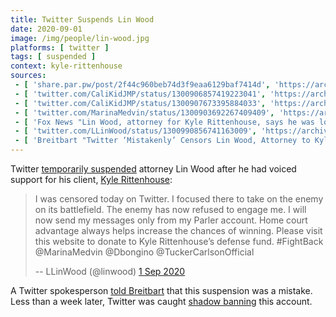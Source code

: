 ```yaml
---
title: Twitter Suspends Lin Wood
date: 2020-09-01
image: /img/people/lin-wood.jpg
platforms: [ twitter ]
tags: [ suspended ]
context: kyle-rittenhouse
sources:
 - [ 'share.par.pw/post/2f44c960beb74d3f9eaa6129baf7414d', 'https://archive.is/wPOUf' ]
 - [ 'twitter.com/CaliKidJMP/status/1300906857419223041', 'https://archive.is/1GwwH' ]
 - [ 'twitter.com/CaliKidJMP/status/1300907673395884033', 'https://archive.is/KUeeP' ]
 - [ 'twitter.com/MarinaMedvin/status/1300903692267409409', 'https://archive.is/a4XzM' ]
 - [ 'Fox News "Lin Wood, attorney for Kyle Rittenhouse, says he was locked out of Twitter account" by Marisa Schultz (2 Sep 2020)', 'https://archive.is/m4eh1' ]
 - [ 'twitter.com/LLinWood/status/1300990856741163009', 'https://archive.is/9y7Fo' ]
 - [ 'Breitbart "Twitter ‘Mistakenly’ Censors Lin Wood, Attorney to Kyle Rittenhouse, Nicholas Sandmann" by Allum Bokhari (2 Sep 2020)', 'https://archive.is/CUZi5' ]
---
```


Twitter [temporarily suspended](notice.jpg) attorney Lin Wood after he had
voiced support for his client, [Kyle Rittenhouse](/context/kyle-rittenhouse/):
> I was censored today on Twitter. I focused there to take on the enemy on its
> battlefield. The enemy has now refused to engage me. I will now send my
> messages only from my Parler account. Home court advantage always helps
> increase the chances of winning. Please visit this website to donate to Kyle
> Rittenhouse’s defense fund. #FightBack @MarinaMedvin @Dbongino
> @TuckerCarlsonOfficial
>
> -- LLinWood (@linwood) [1 Sep 2020](https://archive.is/wPOUf)

A Twitter spokesperson [told
Breitbart](https://archive.is/CUZi5#selection-565.0-565.169) that this
suspension was a mistake. Less than a week later, Twitter was caught [shadow
banning](/events/twitter-shadow-bans-lin-wood/) this account.
